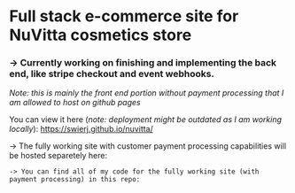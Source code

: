 # Full stack e-commerce site for NuVitta cosmetics store

### -> Currently working on finishing and implementing the back end, like stripe checkout and event webhooks.

*Note: this is mainly the front end portion without payment processing that I am allowed to host on github pages*

You can view it here (*note: deployment might be outdated as I am working locally*): https://swierj.github.io/nuvitta/

-> The fully working site with customer payment processing capabilities will be hosted separetely here:
  
    -> You can find all of my code for the fully working site (with payment processing) in this repo:
